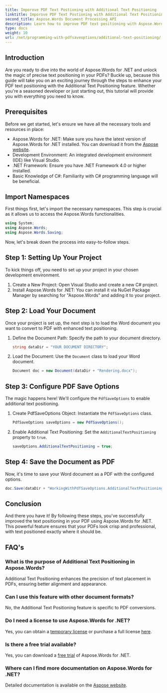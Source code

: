 ```yaml
---
title: Imporove PDF Text Postioning with Additional Text Positioning
linktitle: Imporove PDF Text Postioning with Additional Text Positioning
second_title: Aspose.Words Document Processing API
description: Learn how to improve PDF text positioning with Aspose.Words for .NET in a few easy steps. Enhance your document's appearance.
type: docs
weight: 10
url: /net/programming-with-pdfsaveoptions/additional-text-positioning/
---
```

## Introduction

Are you ready to dive into the world of Aspose.Words for .NET and unlock the magic of precise text positioning in your PDFs? Buckle up, because this guide will take you on an exciting journey through the steps to enhance your PDF text positioning with the Additional Text Positioning feature. Whether you're a seasoned developer or just starting out, this tutorial will provide you with everything you need to know.

## Prerequisites

Before we get started, let's ensure we have all the necessary tools and resources in place:

- Aspose.Words for .NET: Make sure you have the latest version of Aspose.Words for .NET installed. You can download it from the [Aspose website](https://releases.aspose.com/words/net/).
- Development Environment: An integrated development environment (IDE) like Visual Studio.
- .NET Framework: Ensure you have .NET Framework 4.0 or higher installed.
- Basic Knowledge of C#: Familiarity with C# programming language will be beneficial.

## Import Namespaces

First things first, let's import the necessary namespaces. This step is crucial as it allows us to access the Aspose.Words functionalities.

```csharp
using System;
using Aspose.Words;
using Aspose.Words.Saving;
```

Now, let's break down the process into easy-to-follow steps.

## Step 1: Setting Up Your Project

To kick things off, you need to set up your project in your chosen development environment.

1. Create a New Project: Open Visual Studio and create a new C# project.
2. Install Aspose.Words for .NET: You can install it via NuGet Package Manager by searching for "Aspose.Words" and adding it to your project.

## Step 2: Load Your Document

Once your project is set up, the next step is to load the Word document you want to convert to PDF with enhanced text positioning.

1. Define the Document Path: Specify the path to your document directory.
    ```csharp
    string dataDir = "YOUR DOCUMENT DIRECTORY";
    ```
2. Load the Document: Use the `Document` class to load your Word document.
    ```csharp
    Document doc = new Document(dataDir + "Rendering.docx");
    ```

## Step 3: Configure PDF Save Options

The magic happens here! We'll configure the `PdfSaveOptions` to enable additional text positioning.

1. Create PdfSaveOptions Object: Instantiate the `PdfSaveOptions` class.
    ```csharp
    PdfSaveOptions saveOptions = new PdfSaveOptions();
    ```
2. Enable Additional Text Positioning: Set the `AdditionalTextPositioning` property to `true`.
    ```csharp
    saveOptions.AdditionalTextPositioning = true;
    ```

## Step 4: Save the Document as PDF

Now, it's time to save your Word document as a PDF with the configured options.

```csharp
doc.Save(dataDir + "WorkingWithPdfSaveOptions.AdditionalTextPositioning.pdf", saveOptions);
```

## Conclusion

And there you have it! By following these steps, you've successfully improved the text positioning in your PDF using Aspose.Words for .NET. This powerful feature ensures that your PDFs look crisp and professional, with text positioned exactly where it should be.

## FAQ's

### What is the purpose of Additional Text Positioning in Aspose.Words?
Additional Text Positioning enhances the precision of text placement in PDFs, ensuring better alignment and appearance.

### Can I use this feature with other document formats?
No, the Additional Text Positioning feature is specific to PDF conversions.

### Do I need a license to use Aspose.Words for .NET?
Yes, you can obtain a [temporary license](https://purchase.aspose.com/temporary-license/) or purchase a full license [here](https://purchase.aspose.com/buy).

### Is there a free trial available?
Yes, you can download a [free trial](https://releases.aspose.com/) of Aspose.Words for .NET.

### Where can I find more documentation on Aspose.Words for .NET?
Detailed documentation is available on the [Aspose website](https://reference.aspose.com/words/net/).

